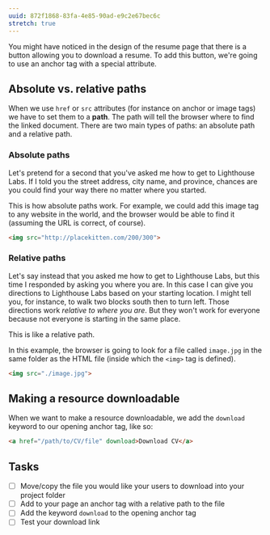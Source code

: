 ```yaml
---
uuid: 872f1868-83fa-4e85-90ad-e9c2e67bec6c
stretch: true
---
```



You might have noticed in the design of the resume page that there is a button allowing you to download a resume. To add this button, we're going to use an anchor tag with a special attribute.

## Absolute vs. relative paths

When we use `href` or `src` attributes (for instance on anchor or image tags) we have to set them to a **path**. The path will tell the browser where to find the linked document. There are two main types of paths: an absolute path and a relative path.

### Absolute paths

Let's pretend for a second that you've asked me how to get to Lighthouse Labs. If I told you the street address, city name, and province, chances are you could find your way there no matter where you started.

This is how absolute paths work. For example, we could add this image tag to any website in the world, and the browser would be able to find it (assuming the URL is correct, of course).

```html
<img src="http://placekitten.com/200/300">
```

### Relative paths

Let's say instead that you asked me how to get to Lighthouse Labs, but this time I responded by asking you where you are. In this case I can give you directions to Lighthouse Labs based on your starting location. I might tell you, for instance, to walk two blocks south then to turn left. Those directions work _relative to where you are_. But they won't work for everyone because not everyone is starting in the same place.

This is like a relative path.

In this example, the browser is going to look for a file called `image.jpg` in the same folder as the HTML file (inside which the `<img>` tag is defined).

```html
<img src="./image.jpg">
```

## Making a resource downloadable

When we want to make a resource downloadable, we add the `download` keyword to our opening anchor tag, like so:

```html
<a href="/path/to/CV/file" download>Download CV</a>
```

## Tasks

- [ ] Move/copy the file you would like your users to download into your project folder
- [ ] Add to your page an anchor tag with a relative path to the file
- [ ] Add the keyword `download` to the opening anchor tag
- [ ] Test your download link
